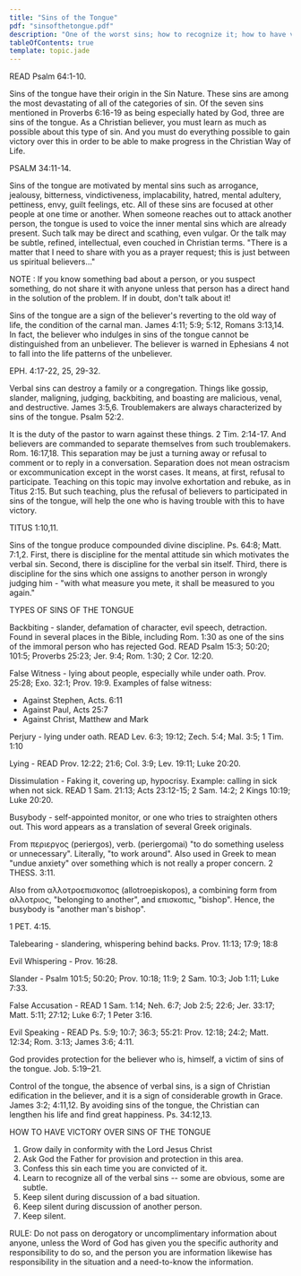 ```yaml
---
title: "Sins of the Tongue"
pdf: "sinsofthetongue.pdf"
description: "One of the worst sins; how to recognize it; how to have victory!"
tableOfContents: true
template: topic.jade
---
```


READ Psalm 64:1-10.

Sins of the tongue have their origin in the Sin Nature. These sins are among the most devastating of all of the categories of sin. Of the seven sins mentioned in Proverbs 6:16-19 as being especially hated by God, three are sins of the tongue. As a Christian believer, you must learn as much as possible about this type of sin. And you must do everything possible to gain victory over this in order to be able to make progress in the Christian Way of Life.

PSALM 34:11-14.

Sins of the tongue are motivated by mental sins such as arrogance, jealousy, bitterness, vindictiveness, implacability, hatred, mental adultery, pettiness, envy, guilt feelings, etc. All of these sins are focused at other people at one time or another. When someone reaches out to attack another person, the tongue is used to voice the inner mental sins which are already present. Such talk may be direct and scathing, even vulgar. Or the talk may be subtle, refined, intellectual, even couched in Christian terms. "There is a matter that I need to share with you as a prayer request; this is just between us spiritual believers..."

NOTE : If you know something bad about a person, or you suspect something, do not share it with anyone unless that person has a direct hand in the solution of the problem. If in doubt, don't talk about it!

Sins of the tongue are a sign of the believer's reverting to the old way of life, the condition of the carnal man. James 4:11; 5:9; 5:12, Romans 3:13,14. In fact, the believer who indulges in sins of the tongue cannot be distinguished from an unbeliever. The believer is warned in Ephesians 4 not to fall into the life patterns of the unbeliever.

EPH. 4:17-22, 25, 29-32.

Verbal sins can destroy a family or a congregation. Things like gossip, slander, maligning, judging, backbiting, and boasting are malicious, venal, and destructive. James 3:5,6. Troublemakers are always characterized by sins of the tongue. Psalm 52:2.

It is the duty of the pastor to warn against these things. 2 Tim. 2:14-17. And believers are commanded to separate themselves from such troublemakers. Rom. 16:17,18. This separation may be just a turning away or refusal to comment or to reply in a conversation. Separation does not mean ostracism or excommunication except in the worst cases. It means, at first, refusal to participate. Teaching on this topic may involve exhortation and rebuke, as in Titus 2:15. But such teaching, plus the refusal of believers to participated in sins of the tongue, will help the one who is having trouble with this to have victory.

TITUS 1:10,11.

Sins of the tongue produce compounded divine discipline. Ps. 64:8; Matt. 7:1,2. First, there is discipline for the mental attitude sin which motivates the verbal sin. Second, there is discipline for the verbal sin itself. Third, there is discipline for the sins which one assigns to another person in wrongly judging him - "with what measure you mete, it shall be measured to you again."

TYPES OF SINS OF THE TONGUE

Backbiting - slander, defamation of character, evil speech, detraction. Found in several places in the Bible, including Rom. 1:30 as one of the sins of the immoral person who has rejected God. READ Psalm 15:3; 50:20; 101:5; Proverbs 25:23; Jer. 9:4; Rom. 1:30; 2 Cor. 12:20.

False Witness - lying about people, especially while under oath. Prov. 25:28; Exo. 32:1; Prov. 19:9. Examples of false witness:
- Against Stephen, Acts. 6:11
- Against Paul, Acts 25:7
- Against Christ, Matthew and Mark

Perjury - lying under oath. READ Lev. 6:3; 19:12; Zech. 5:4; Mal. 3:5; 1 Tim. 1:10

Lying - READ Prov. 12:22; 21:6; Col. 3:9; Lev. 19:11; Luke 20:20.

Dissimulation - Faking it, covering up, hypocrisy. Example: calling in sick when not sick. READ 1 Sam. 21:13; Acts 23:12-15; 2 Sam. 14:2; 2 Kings 10:19; Luke 20:20.

Busybody - self-appointed monitor, or one who tries to straighten others out. This word appears as a translation of several Greek originals.

From περιεργος (periergos), verb. (periergomai) "to do something useless or unnecessary". Literally, "to work around". Also used in Greek to mean "undue anxiety" over something which is not really a proper concern.
2 THESS. 3:11.

Also from αλλοτροεπισκοπος (allotroepiskopos), a combining form from αλλοτριος, "belonging to another", and επισκοπις, "bishop". Hence, the busybody is "another man's bishop".

1 PET. 4:15.

Talebearing - slandering, whispering behind backs. Prov. 11:13; 17:9; 18:8

Evil Whispering - Prov. 16:28.

Slander - Psalm 101:5; 50:20; Prov. 10:18; 11:9; 2 Sam. 10:3; Job 1:11; Luke 7:33.

False Accusation - READ 1 Sam. 1:14; Neh. 6:7; Job 2:5; 22:6; Jer. 33:17; Matt. 5:11; 27:12; Luke 6:7; 1 Peter 3:16.

Evil Speaking - READ Ps. 5:9; 10:7; 36:3; 55:21: Prov. 12:18; 24:2; Matt. 12:34; Rom. 3:13; James 3:6; 4:11.

God provides protection for the believer who is, himself, a victim of sins of the tongue. Job. 5:19–21.

Control of the tongue, the absence of verbal sins, is a sign of Christian edification in the believer, and it is a sign of considerable growth in Grace. James 3:2; 4:11,12. By avoiding sins of the tongue, the Christian can lengthen his life and find great happiness. Ps. 34:12,13.

HOW TO HAVE VICTORY OVER SINS OF THE TONGUE

1. Grow daily in conformity with the Lord Jesus Christ
2. Ask God the Father for provision and protection in this area.
3. Confess this sin each time you are convicted of it.
4. Learn to recognize all of the verbal sins -- some are obvious, some are subtle.
5. Keep silent during discussion of a bad situation.
6. Keep silent during discussion of another person.
7. Keep silent.

RULE: Do not pass on derogatory or uncomplimentary information about anyone, unless the Word of God has given you the specific authority and responsibility to do so, and the person you are information likewise has responsibility in the situation and a need-to-know the information.
